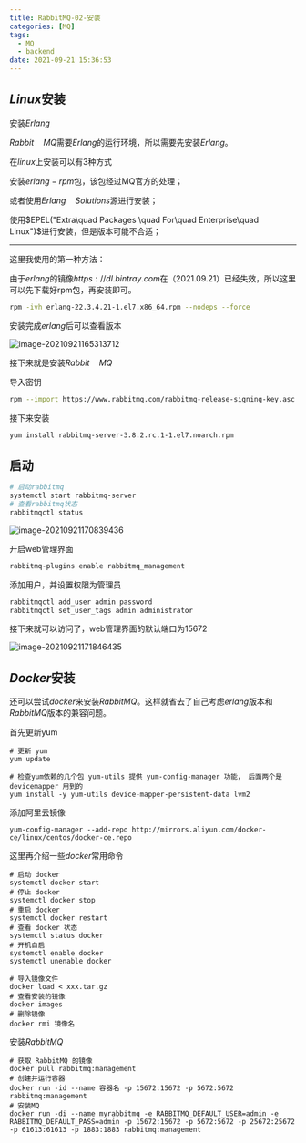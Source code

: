 ```yaml
---
title: RabbitMQ-02-安装
categories: [MQ]
tags:
  - MQ
  - backend
date: 2021-09-21 15:36:53
---
```


## $Linux$安装

安装$Erlang$

$Rabbit\quad MQ$需要$Erlang$的运行环境，所以需要先安装$Erlang$。

在$linux$上安装可以有3种方式

安装$erlang-rpm$包，该包经过MQ官方的处理；

或者使用$Erlang\quad Solutions$源进行安装；

使用$EPEL("Extra\quad Packages \quad For\quad Enterprise\quad Linux")$进行安装，但是版本可能不合适；

<hr/>

这里我使用的第一种方法：

由于$erlang$的镜像$https://dl.bintray.com$在（2021.09.21）已经失效，所以这里可以先下载好rpm包，再安装即可。

```bash
rpm -ivh erlang-22.3.4.21-1.el7.x86_64.rpm --nodeps --force
```

安装完成$erlang$后可以查看版本

![image-20210921165313712](https://gitee.com/cao_ziqiang/img/raw/master/20210921165313.png)

接下来就是安装$Rabbit\quad MQ$

导入密钥

```bash
rpm --import https://www.rabbitmq.com/rabbitmq-release-signing-key.asc
```

接下来安装

```bash
yum install rabbitmq-server-3.8.2.rc.1-1.el7.noarch.rpm 
```

## 启动

```bash
# 启动rabbitmq
systemctl start rabbitmq-server
# 查看rabbitmq状态
rabbitmqctl status
```

![image-20210921170839436](https://gitee.com/cao_ziqiang/img/raw/master/20210921170839.png)

开启web管理界面

```bash
rabbitmq-plugins enable rabbitmq_management
```

添加用户，并设置权限为管理员

```bash
rabbitmqctl add_user admin password
rabbitmqctl set_user_tags admin administrator
```

接下来就可以访问了，web管理界面的默认端口为15672

![image-20210921171846435](https://gitee.com/cao_ziqiang/img/raw/master/20210921171846.png)

## $Docker$安装

还可以尝试$docker$来安装$RabbitMQ$。这样就省去了自己考虑$erlang$版本和$RabbitMQ$版本的兼容问题。

首先更新yum

```shell
# 更新 yum
yum update

# 检查yum依赖的几个包 yum-utils 提供 yum-config-manager 功能， 后面两个是 devicemapper 用到的
yum install -y yum-utils device-mapper-persistent-data lvm2
```

添加阿里云镜像

```shell
yum-config-manager --add-repo http://mirrors.aliyun.com/docker-ce/linux/centos/docker-ce.repo
```

这里再介绍一些$docker$常用命令

```shell
# 启动 docker
systemctl docker start
# 停止 docker
systemctl docker stop
# 重启 docker
systemctl docker restart
# 查看 docker 状态
systemctl status docker
# 开机自启
systemctl enable docker
systemctl unenable docker

# 导入镜像文件
docker load < xxx.tar.gz
# 查看安装的镜像
docker images
# 删除镜像
docker rmi 镜像名
```

安装$RabbitMQ$

```SH
# 获取 RabbitMQ 的镜像
docker pull rabbitmq:management
# 创建并运行容器
docker run -id --name 容器名 -p 15672:15672 -p 5672:5672 rabbitmq:management
# 安装MQ
docker run -di --name myrabbitmq -e RABBITMQ_DEFAULT_USER=admin -e RABBITMQ_DEFAULT_PASS=admin -p 15672:15672 -p 5672:5672 -p 25672:25672 -p 61613:61613 -p 1883:1883 rabbitmq:management
```

